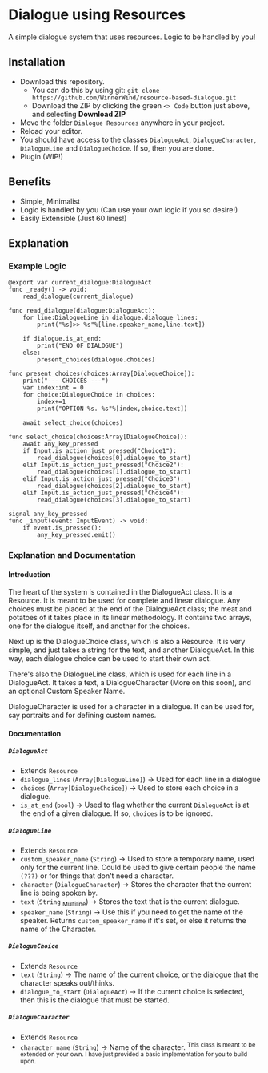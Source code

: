 # Dialogue using Resources
A simple dialogue system that uses resources. Logic to be handled by you!

## Installation
- Download this repository.
	- You can do this by using git:
		`git clone https://github.com/WinnerWind/resource-based-dialogue.git`
	- Download the ZIP by clicking the green `<> Code` button just above, and selecting **Download ZIP**
- Move the folder `Dialogue Resources` anywhere in your project.
- Reload your editor.
- You should have access to the classes `DialogueAct`, `DialogueCharacter`, `DialogueLine` and `DialogueChoice`. If so, then you are done.
- Plugin (WIP!)
## Benefits
- Simple, Minimalist
- Logic is handled by you (Can use your own logic if you so desire!)
- Easily Extensible (Just 60 lines!)

## Explanation
### Example Logic
```gdscript
@export var current_dialogue:DialogueAct
func _ready() -> void:
	read_dialogue(current_dialogue)

func read_dialogue(dialogue:DialogueAct):
	for line:DialogueLine in dialogue.dialogue_lines:
		print("%s]>> %s"%[line.speaker_name,line.text])
	
	if dialogue.is_at_end:
		print("END OF DIALOGUE")
	else:
		present_choices(dialogue.choices)

func present_choices(choices:Array[DialogueChoice]):
	print("--- CHOICES ---")
	var index:int = 0
	for choice:DialogueChoice in choices:
		index+=1
		print("OPTION %s. %s"%[index,choice.text])
	
	await select_choice(choices)

func select_choice(choices:Array[DialogueChoice]):
	await any_key_pressed
	if Input.is_action_just_pressed("Choice1"):
		read_dialogue(choices[0].dialogue_to_start)
	elif Input.is_action_just_pressed("Choice2"):
		read_dialogue(choices[1].dialogue_to_start)
	elif Input.is_action_just_pressed("Choice3"):
		read_dialogue(choices[2].dialogue_to_start)
	elif Input.is_action_just_pressed("Choice4"):
		read_dialogue(choices[3].dialogue_to_start)

signal any_key_pressed
func _input(event: InputEvent) -> void:
	if event.is_pressed():
		any_key_pressed.emit()
```
### Explanation and Documentation
#### Introduction
The heart of the system is contained in the DialogueAct class. It is a Resource. It is meant to be used for complete and linear dialogue. Any choices must be placed at the end of the DialogueAct class; the meat and potatoes of it takes place in its linear methodology. It contains two arrays, one for the dialogue itself, and another for the choices.

Next up is the DialogueChoice class, which is also a Resource. It is very simple, and just takes a string for the text, and another DialogueAct. In this way, each dialogue choice can be used to start their own act.

There's also the DialogueLine class, which is used for each line in a DialogueAct. It takes a text, a DialogueCharacter (More on this soon), and an optional Custom Speaker Name.

DialogueCharacter is used for a character in a dialogue. It can be used for, say portraits and for defining custom names.
#### Documentation
##### `DialogueAct`
- Extends `Resource`
- `dialogue_lines` (`Array[DialogueLine]`) -> Used for each line in a dialogue
- `choices` (`Array[DialogueChoice]`) -> Used to store each choice in a dialogue.
- `is_at_end` (`bool`) -> Used to flag whether the current `DialogueAct` is at the end of a given dialogue. If so, `choices` is to be ignored. 
##### `DialogueLine`
- Extends `Resource`
- `custom_speaker_name` (`String`) -> Used to store a temporary name, used only for the current line. Could be used to give certain people the name `(???)` or for things that don't need a character.
- `character` (`DialogueCharacter`) -> Stores the character that the current line is being spoken by.
- `text` (`String` <sub>Multiline</sub>) -> Stores the text that is the current dialogue.
- `speaker_name` (`String`) -> Use this if you need to get the name of the speaker. Returns `custom_speaker_name` if it's set, or else it returns the name of the Character.
##### `DialogueChoice`
- Extends `Resource`
- `text` (`String`) -> The name of the current choice, or the dialogue that the character speaks out/thinks.
- `dialogue_to_start` (`DialogueAct`) -> If the current choice is selected, then this is the dialogue that must be started.
##### `DialogueCharacter`
- Extends `Resource`
- `character_name` (`String`) -> Name of the character.
<sup> This class is meant to be extended on your own. I have just provided a basic implementation for you to build upon.
